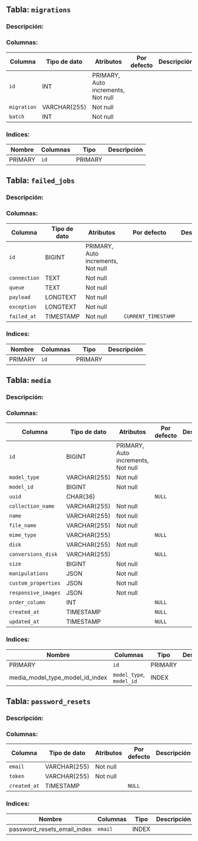 
## Tabla: `migrations`

### Descripción: 



### Columnas: 

| Columna     | Tipo de dato | Atributos                          | Por defecto | Descripción |
| ----------- | ------------ | ---------------------------------- | ----------- | ----------- |
| `id`        | INT          | PRIMARY, Auto increments, Not null |             |             |
| `migration` | VARCHAR(255) | Not null                           |             |             |
| `batch`     | INT          | Not null                           |             |             |


### Indices: 

| Nombre  | Columnas | Tipo    | Descripción |
| ------- | -------- | ------- | ----------- |
| PRIMARY | `id`     | PRIMARY |             |







## Tabla: `failed_jobs`

### Descripción: 



### Columnas: 

| Columna | Tipo de dato | Atributos | Por defecto | Descripción |
| --- | --- | --- | --- | ---  |
| `id` | BIGINT | PRIMARY, Auto increments, Not null |   |   |
| `connection` | TEXT | Not null |   |   |
| `queue` | TEXT | Not null |   |   |
| `payload` | LONGTEXT | Not null |   |   |
| `exception` | LONGTEXT | Not null |   |   |
| `failed_at` | TIMESTAMP | Not null | `CURRENT_TIMESTAMP` |   |


### Indices: 

| Nombre | Columnas | Tipo | Descripción |
| --- | --- | --- | --- |
| PRIMARY | `id` | PRIMARY |   |




## Tabla: `media`

### Descripción: 



### Columnas: 

| Columna | Tipo de dato | Atributos | Por defecto | Descripción |
| --- | --- | --- | --- | ---  |
| `id` | BIGINT | PRIMARY, Auto increments, Not null |   |   |
| `model_type` | VARCHAR(255) | Not null |   |   |
| `model_id` | BIGINT | Not null |   |   |
| `uuid` | CHAR(36) |  | `NULL` |   |
| `collection_name` | VARCHAR(255) | Not null |   |   |
| `name` | VARCHAR(255) | Not null |   |   |
| `file_name` | VARCHAR(255) | Not null |   |   |
| `mime_type` | VARCHAR(255) |  | `NULL` |   |
| `disk` | VARCHAR(255) | Not null |   |   |
| `conversions_disk` | VARCHAR(255) |  | `NULL` |   |
| `size` | BIGINT | Not null |   |   |
| `manipulations` | JSON | Not null |   |   |
| `custom_properties` | JSON | Not null |   |   |
| `responsive_images` | JSON | Not null |   |   |
| `order_column` | INT |  | `NULL` |   |
| `created_at` | TIMESTAMP |  | `NULL` |   |
| `updated_at` | TIMESTAMP |  | `NULL` |   |


### Indices: 

| Nombre | Columnas | Tipo | Descripción |
| --- | --- | --- | --- |
| PRIMARY | `id` | PRIMARY |   |
| media_model_type_model_id_index | `model_type`, `model_id` | INDEX |   |




## Tabla: `password_resets`

### Descripción: 



### Columnas: 

| Columna | Tipo de dato | Atributos | Por defecto | Descripción |
| --- | --- | --- | --- | ---  |
| `email` | VARCHAR(255) | Not null |   |   |
| `token` | VARCHAR(255) | Not null |   |   |
| `created_at` | TIMESTAMP |  | `NULL` |   |


### Indices: 

| Nombre | Columnas | Tipo | Descripción |
| --- | --- | --- | --- |
| password_resets_email_index | `email` | INDEX |   |



